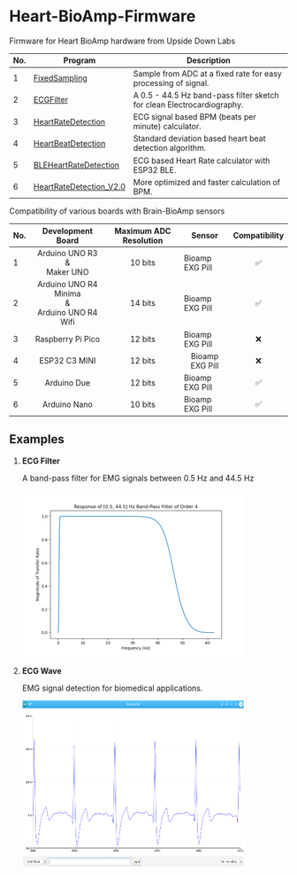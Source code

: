 # Heart-BioAmp-Firmware
Firmware for Heart BioAmp hardware from Upside Down Labs

| No. | Program | Description |
| ---- | ------- | --------- |
|1 | [FixedSampling](1_FixedSampling)| Sample from ADC at a fixed rate for easy processing of signal.|
|2 | [ECGFilter](2_ECGFilter)| A 0.5 - 44.5 Hz band-pass filter sketch for clean Electrocardiography.|
|3 | [HeartRateDetection](3_HeartRateDetection)| ECG signal based BPM (beats per minute) calculator.|
|4 | [HeartBeatDetection](4_HeartBeatDetection)| Standard deviation based heart beat detection algorithm.|
|5 | [BLEHeartRateDetection](5_BLEHeartRateDetection)| ECG based Heart Rate calculator with ESP32 BLE.|
|6 | [HeartRateDetection_V2.0](6_HeartRateDetection_V2.0)| More optimized and faster calculation of BPM.|

Compatibility of various boards with Brain-BioAmp sensors
<table>
    <thead>
        <tr>
            <th>No.</th>
            <th>Development Board</th>
             <th>Maximum ADC Resolution</th>
            <th>Sensor</th>
            <th>Compatibility</th>
        </tr>
    </thead>
    <tbody>
        <tr>
            <td >1</td>
            <td align= "center" >Arduino UNO R3<br>&<br>Maker UNO</td>
            <td align = "center" >10 bits</td>
            <td>Bioamp EXG Pill</td>
            <td align = "center">✅</td>
        </tr>
        <tr>
            <td >2</td>
            <td align = "center" >Arduino UNO R4 Minima<br>&<br>Arduino UNO R4 Wifi</td>
            <td align = "center">14 bits</td>
            <td>Bioamp EXG Pill</td>
            <td align= "center">✅</td>
        </tr>
        <tr>
            <td >3</td>
            <td align = "center" >Raspberry Pi Pico</td>
            <td align = "center" >12 bits</td>
            <td>Bioamp EXG Pill</td>
            <td align = "center">❌</td>
        </tr>
       <tr>
             <td >4</td>
            <td align= "center"  >ESP32 C3 MINI</td>
           <td align = "center" >12 bits</td>
            <td align = "center">Bioamp EXG Pill</td>
            <td align= "center">❌</td>
        </tr>
        <tr>
             <td >5</td>
            <td align= "center"  >Arduino Due</td>
           <td align = "center" >12 bits</td>
            <td>Bioamp EXG Pill</td>
            <td align = "center">✅</td>
        </tr>
        <tr>
             <td>6</td>
            <td align= "center"  >Arduino Nano</td>
           <td align = "center" >10 bits</td>
            <td>Bioamp EXG Pill</td>
            <td align = "center">✅</td>
        </tr>
        </tbody>
    </table>

## Examples

1. **ECG Filter**

    A band-pass filter for EMG signals between 0.5 Hz and 44.5 Hz

    <img src="2_ECGFilter/ECGFilter.png" height="300" width="400">
    

2. **ECG Wave**

    EMG signal detection for biomedical applications.

    <img src="2_ECGFilter/ECGWaves.png" height="300" width="400">
